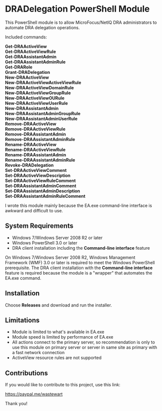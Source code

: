 # DRADelegation PowerShell Module

This PowerShell module is to allow MicroFocus/NetIQ DRA administrators to automate DRA delegation operations.

Included commands:

**Get-DRAActiveView  
Get-DRAActiveViewRule  
Get-DRAAssistantAdmin  
Get-DRAAssistantAdminRule  
Get-DRARole  
Grant-DRADelegation  
New-DRAActiveView  
New-DRAActiveViewActiveViewRule  
New-DRAActiveViewDomainRule  
New-DRAActiveViewGroupRule  
New-DRAActiveViewOURule  
New-DRAActiveViewUserRule  
New-DRAAssistantAdmin  
New-DRAAssistantAdminGroupRule  
New-DRAAssistantAdminUserRule  
Remove-DRAActiveView  
Remove-DRAActiveViewRule  
Remove-DRAAssistantAdmin  
Remove-DRAAssistantAdminRule  
Rename-DRAActiveView  
Rename-DRAActiveViewRule  
Rename-DRAAssistantAdmin  
Rename-DRAAssistantAdminRule  
Revoke-DRADelegation  
Set-DRAActiveViewComment  
Set-DRAActiveViewDescription  
Set-DRAActiveViewRuleComment  
Set-DRAAssistantAdminComment  
Set-DRAAssistantAdminDescription  
Set-DRAAssistantAdminRuleComment**

I wrote this module mainly because the EA.exe command-line interface is awkward and difficult to use.

## System Requirements

* Windows 7/Windows Server 2008 R2 or later
* Windows PowerShell 3.0 or later
* DRA client installation including the **Command-line interface** feature

On Windows 7/Windows Server 2008 R2, Windows Management Framework (WMF) 3.0 or later is required to meet the Windows PowerShell prerequisite. The DRA client installation with the **Command-line interface** feature is required because the module is a "wrapper" that automates the EA.exe command.

## Installation

Choose **Releases** and download and run the installer.

## Limitations

* Module is limited to what's available in EA.exe
* Module speed is limited by performance of EA.exe
* All actions connect to the primary server, so recommendation is only to use this module on primary server or server in same site as primary with a fast network connection
* ActiveView resource rules are not supported

## Contributions

If you would like to contribute to this project, use this link:

https://paypal.me/wastewart

Thank you!